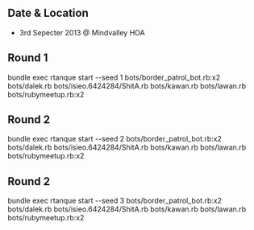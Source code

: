 Date & Location
---------------
- 3rd Sepecter 2013 @ Mindvalley HOA

Round 1
-------
bundle exec rtanque start --seed 1 bots/border_patrol_bot.rb:x2 bots/dalek.rb bots/isieo.6424284/ShitA.rb bots/kawan.rb bots/lawan.rb bots/rubymeetup.rb:x2 

Round 2
-------
bundle exec rtanque start --seed 2 bots/border_patrol_bot.rb:x2 bots/dalek.rb bots/isieo.6424284/ShitA.rb bots/kawan.rb bots/lawan.rb bots/rubymeetup.rb:x2 

Round 2
-------
bundle exec rtanque start --seed 3 bots/border_patrol_bot.rb:x2 bots/dalek.rb bots/isieo.6424284/ShitA.rb bots/kawan.rb bots/lawan.rb bots/rubymeetup.rb:x2 